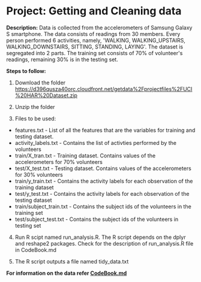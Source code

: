 # Project: Getting and Cleaning data

**Description:** 
Data is collected from the accelerometers of Samsung Galaxy S smartphone. The data consists of readings from 30 members. Every person performed 6 activities, namely, 'WALKING, WALKING_UPSTAIRS, WALKING_DOWNSTAIRS, SITTING, STANDING, LAYING'. The dataset is segregated into 2 parts. The training set consists of 70% of volunteer's readings, remaining 30% is in the testing set. 

**Steps to follow:** 
1. Download the folder https://d396qusza40orc.cloudfront.net/getdata%2Fprojectfiles%2FUCI%20HAR%20Dataset.zip 

2. Unzip the folder 

3. Files to be used:
  * features.txt - List of all the features that are the variables for training and testing dataset. 
  * activity_labels.txt - Contains the list of activties performed by the volunteers
  * train/X_tran.txt - Training dataset. Contains values of the accelerometers for 70% volunteers
  * test/X_test.txt  - Testing dataset. Contains values of the accelerometers for 30% volunteers
  * train/y_train.txt - Contains the activity labels for each observation of the training dataset
  * test/y_test.txt - Contains the activity labels for each observation of the testing dataset
  * train/subject_train.txt - Contains the subject ids of the volunteers in the training set
  * test/subject_test.txt - Contains the subject ids of the volunteers in testing set
  
4. Run R scipt named run_analysis.R. The R script depends on the dplyr and reshape2 packages. Check for the description of run_analysis.R file in CodeBook.md

5. The R script outputs a file named tidy_data.txt

**For information on the data refer [CodeBook.md](https://github.com/nitishmadhukar/tidy_data/blob/master/CodeBook.md)**
  